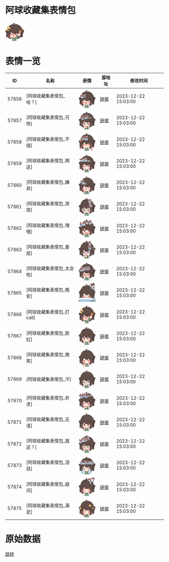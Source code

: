 # 阿球收藏集表情包

<img src="./cover.png" height="60" alt="cover" />

# 表情一览

|ID|名称|表情|源地址|修改时间|
|----|----|----|----|----|
|57856|[阿球收藏集表情包_哈？]|<img src="./pic/057856_%5B阿球收藏集表情包_哈？%5D.png" height="60" alt="哈？"/>|[链接](https://i0.hdslb.com/bfs/garb/ea447c8e2a6eea8ffa16dca68074f9da4e8fb5b6.png)|2023-12-22 15:03:00|
|57857|[阿球收藏集表情包_可怜]|<img src="./pic/057857_%5B阿球收藏集表情包_可怜%5D.png" height="60" alt="可怜"/>|[链接](https://i0.hdslb.com/bfs/garb/4da4241247f6d721c7ed8df52364b0b99352275b.png)|2023-12-22 15:03:00|
|57858|[阿球收藏集表情包_不错]|<img src="./pic/057858_%5B阿球收藏集表情包_不错%5D.png" height="60" alt="不错"/>|[链接](https://i0.hdslb.com/bfs/garb/6e27d68399373d96767f7472878d5f51c1ff9f6c.png)|2023-12-22 15:03:00|
|57859|[阿球收藏集表情包_啊这]|<img src="./pic/057859_%5B阿球收藏集表情包_啊这%5D.png" height="60" alt="啊这"/>|[链接](https://i0.hdslb.com/bfs/garb/de77033b08f7a403cff817d335023d17ac88c52f.png)|2023-12-22 15:03:00|
|57860|[阿球收藏集表情包_嫌弃]|<img src="./pic/057860_%5B阿球收藏集表情包_嫌弃%5D.png" height="60" alt="嫌弃"/>|[链接](https://i0.hdslb.com/bfs/garb/cdc9c4f80feaa5b04ccc7cf5f081709f674c2ec3.png)|2023-12-22 15:03:00|
|57861|[阿球收藏集表情包_哭哭]|<img src="./pic/057861_%5B阿球收藏集表情包_哭哭%5D.png" height="60" alt="哭哭"/>|[链接](https://i0.hdslb.com/bfs/garb/84b3296fb910397ed7708868c94476e8ac77b7b1.png)|2023-12-22 15:03:00|
|57862|[阿球收藏集表情包_嘿嘿]|<img src="./pic/057862_%5B阿球收藏集表情包_嘿嘿%5D.png" height="60" alt="嘿嘿"/>|[链接](https://i0.hdslb.com/bfs/garb/9c521141568bd628c254b55a3158a0adee774650.png)|2023-12-22 15:03:00|
|57863|[阿球收藏集表情包_委屈]|<img src="./pic/057863_%5B阿球收藏集表情包_委屈%5D.png" height="60" alt="委屈"/>|[链接](https://i0.hdslb.com/bfs/garb/75601da62434368c12c50b7282491d08bd6e7c1c.png)|2023-12-22 15:03:00|
|57864|[阿球收藏集表情包_太会啦]|<img src="./pic/057864_%5B阿球收藏集表情包_太会啦%5D.png" height="60" alt="太会啦"/>|[链接](https://i0.hdslb.com/bfs/garb/96eb2d27eccba720eb4080f4d6de3e4a150b8d12.png)|2023-12-22 15:03:00|
|57865|[阿球收藏集表情包_晚安]|<img src="./pic/057865_%5B阿球收藏集表情包_晚安%5D.png" height="60" alt="晚安"/>|[链接](https://i0.hdslb.com/bfs/garb/08096a157785f5d7092c7cb0fe34c26eae5e54ee.png)|2023-12-22 15:03:00|
|57866|[阿球收藏集表情包_打call]|<img src="./pic/057866_%5B阿球收藏集表情包_打call%5D.png" height="60" alt="打call"/>|[链接](https://i0.hdslb.com/bfs/garb/6ea9ca79d7a9d32a593ab408e79d470908c49596.png)|2023-12-22 15:03:00|
|57867|[阿球收藏集表情包_脸红]|<img src="./pic/057867_%5B阿球收藏集表情包_脸红%5D.png" height="60" alt="脸红"/>|[链接](https://i0.hdslb.com/bfs/garb/1051a8bd63b7f2411cf274e91cec553434cf826e.png)|2023-12-22 15:03:00|
|57868|[阿球收藏集表情包_微笑]|<img src="./pic/057868_%5B阿球收藏集表情包_微笑%5D.png" height="60" alt="微笑"/>|[链接](https://i0.hdslb.com/bfs/garb/cc8fc9f85a1ac5b63bab651e4440ca1a103a4c22.png)|2023-12-22 15:03:00|
|57869|[阿球收藏集表情包_汗]|<img src="./pic/057869_%5B阿球收藏集表情包_汗%5D.png" height="60" alt="汗"/>|[链接](https://i0.hdslb.com/bfs/garb/4577e708ef5f5a5bd3c5d29d8d95b11a1a431d9f.png)|2023-12-22 15:03:00|
|57870|[阿球收藏集表情包_祈求]|<img src="./pic/057870_%5B阿球收藏集表情包_祈求%5D.png" height="60" alt="祈求"/>|[链接](https://i0.hdslb.com/bfs/garb/83b20f36c80c2cac615638764cc0a0fef836796c.png)|2023-12-22 15:03:00|
|57871|[阿球收藏集表情包_无语]|<img src="./pic/057871_%5B阿球收藏集表情包_无语%5D.png" height="60" alt="无语"/>|[链接](https://i0.hdslb.com/bfs/garb/634676b1d3613349123154fabbb0d6c817798d5f.png)|2023-12-22 15:03:00|
|57872|[阿球收藏集表情包_就这？]|<img src="./pic/057872_%5B阿球收藏集表情包_就这？%5D.png" height="60" alt="就这？"/>|[链接](https://i0.hdslb.com/bfs/garb/014b45eaa403231b4cfbf094c8d47ad93129eba4.png)|2023-12-22 15:03:00|
|57873|[阿球收藏集表情包_泪目]|<img src="./pic/057873_%5B阿球收藏集表情包_泪目%5D.png" height="60" alt="泪目"/>|[链接](https://i0.hdslb.com/bfs/garb/c3102aa3ac40a2c1153b0ce1c08f465bbe860ae7.png)|2023-12-22 15:03:00|
|57874|[阿球收藏集表情包_疑问]|<img src="./pic/057874_%5B阿球收藏集表情包_疑问%5D.png" height="60" alt="疑问"/>|[链接](https://i0.hdslb.com/bfs/garb/037796f22d7fd03d0885952df4362883e21af462.png)|2023-12-22 15:03:00|
|57875|[阿球收藏集表情包_满足]|<img src="./pic/057875_%5B阿球收藏集表情包_满足%5D.png" height="60" alt="满足"/>|[链接](https://i0.hdslb.com/bfs/garb/9039ea46b3f1d72f07ecea63c499f36b1af5797a.png)|2023-12-22 15:03:00|

# 原始数据

[跳转](./raw.json)

